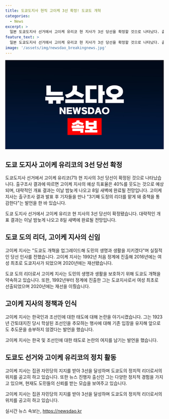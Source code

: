 ```yaml
---
title: 도쿄도지사 현직 고이케 3선 확정! 도쿄도 개혁
categories:
  - News
excerpt: >
  일본 도쿄도지사 선거에서 고이케 유리코 현 지사가 3선 당선을 확정할 것으로 나타났다. 출구조사 결과에 따르면 고이케 지사의 득표율은 40%를 넘길 것으로 전망되며, 대략적인 개표 결과는 8일 새벽에 나올 것으로 보인다. 고이케 지사는 도민의 생명과 생활을 보호하기 위해 도정의 리더의 역할을 다하겠다고 밝혔다. 자민당은 이번 선거에서 고이케 지사를 지원했으며, 고이케 지사는 1992년부터 정계에 종사하고 있으며, 한국인과 조선인과 관련된 일부 발언으로 논란이 있었다.
feature_text: >
  일본 도쿄도지사 선거에서 고이케 유리코 현 지사가 3선 당선을 확정할 것으로 나타났다. 출구조사 결과에 따르면 고이케 지사의 득표율은 40%를 넘길 것으로 전망되며, 대략적인 개표 결과는 8일 새벽에 나올 것으로 보인다. 고이케 지사는 도민의 생명과 생활을 보호하기 위해 도정의 리더의 역할을 다하겠다고 밝혔다. 자민당은 이번 선거에서 고이케 지사를 지원했으며, 고이케 지사는 1992년부터 정계에 종사하고 있으며, 한국인과 조선인과 관련된 일부 발언으로 논란이 있었다.
image: '/assets/img/newsdao_breakingnews.jpg'
---
```


<p><img src="/assets/img/newsdao_breakingnews.jpg" alt="firstkoreanews 속보" /></p>

<h2 data-ke-size="size26">도쿄 도지사 고이케 유리코의 3선 당선 확정</h2>

<p>도쿄도지사 선거에서 고이케 유리코(71) 현 지사의 3선 당선이 확정된 것으로 나타났습니다. 출구조사 결과에 따르면 고이케 지사의 예상 득표율은 40%를 웃도는 것으로 예상되며, 대략적인 개표 결과는 이날 밤늦게 나오고 8일 새벽에 완료될 전망입니다. 고이케 지사는 출구조사 결과 발표 후 기자들을 만나 "3기째 도정의 리더를 맡게 돼 중책을 통감한다"는 발언을 한 바 있습니다.</p>

<p data-ke-size="size16">도쿄 도지사 선거에서 고이케 유리코 현 지사의 3선 당선이 확정됐습니다. 대략적인 개표 결과는 이날 밤늦게 나오고 8일 새벽에 완료될 전망입니다.</p>

<h2 data-ke-size="size26">도쿄 도의 리더, 고이케 지사의 신임</h2>

<p>고이케 지사는 "도쿄도 개혁을 업그레이드해 도민의 생명과 생활을 지키겠다"며 실질적인 당선 인사를 전했습니다. 고이케 지사는 1992년 처음 정계에 진출해 2016년에는 여성 최초로 도쿄지사가 되었으며 2020년에는 재선됐습니다.</p>

<p data-ke-size="size16">도쿄 도의 리더로서 고이케 지사는 도민의 생명과 생활을 보호하기 위해 도쿄도 개혁을 약속하고 있습니다. 또한, 1992년부터 정계에 진출한 그는 도쿄지사로서 여성 최초로 선출되었으며 2020년에는 재선을 이뤘습니다.</p>

<h2 data-ke-size="size26">고이케 지사의 정책과 인식</h2>

<p>고이케 지사는 한국인과 조선인에 대한 태도에 대해 논란을 야기시켰습니다. 그는 1923년 간토대지진 당시 학살된 조선인을 추모하는 행사에 대해 기존 입장을 유지해 앞으로도 추도문을 송부하지 않겠다는 발언을 했습니다.</p>

<p data-ke-size="size16">고이케 지사는 한국 및 조선인에 대한 태도로 논란의 여지를 남기는 발언을 했습니다.</p>

<h2 data-ke-size="size26">도쿄도 선거와 고이케 유리코의 정치 활동</h2>

<p>고이케 지사는 집권 자민당의 지지를 받아 3선을 달성하며 도쿄도의 정치적 리더로서의 위치를 공고히 하고 있습니다. 또한 뉴스 진행자 출신인 그는 다양한 정치적 경험을 가지고 있으며, 현재도 도민들의 신뢰를 받는 모습을 보여주고 있습니다.</p>

<p data-ke-size="size16">고이케 지사는 집권 자민당의 지지를 받아 3선을 달성하며 도쿄도의 정치적 리더로서의 위치를 공고히 하고 있습니다.</p>
실시간 뉴스 속보는, <a href="https://newsdao.kr" rel="dofollow">https://newsdao.kr</a>


